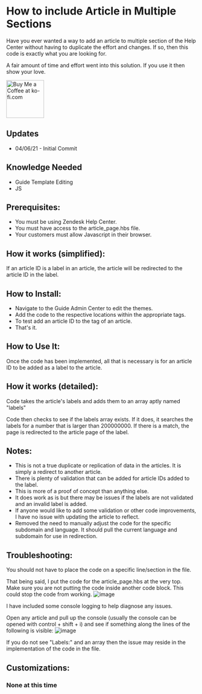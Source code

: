 How to include Article in Multiple Sections
==============================

Have you ever wanted a way to add an article to multiple section of the Help Center without having to duplicate the effort and changes. If so, then this code is exactly what you are looking for.

A fair amount of time and effort went into this solution.  If you use it then show your love.

<a href='https://ko-fi.com/Y8Y346MT1' target='_blank'><img height='100' style='border:0px;height:100px;' src='https://cdn.ko-fi.com/cdn/kofi2.png?v=2' border='0' alt='Buy Me a Coffee at ko-fi.com' /></a>

Updates
-------
* 04/06/21 - Initial Commit



Knowledge Needed
-----------
* Guide Template Editing
* JS

Prerequisites:
-----------

* You must be using Zendesk Help Center.
* You must have access to the article_page.hbs file.
* Your customers must allow Javascript in their browser.

How it works (simplified):
--------------

If an article ID is a label in an article, the article will be redirected to the article ID in the label.

How to Install:
--------------

* Navigate to the Guide Admin Center to edit the themes.
* Add the code to the respective locations within the appropriate tags.
* To test add an article ID to the tag of an article.
* That's it.

How to Use It:
--------------

Once the code has been implemented, all that is necessary is for an article ID to be added as a label to the article.


How it works (detailed):
--------------

Code takes the article's labels and adds them to an array aptly named "labels"

Code then checks to see if the labels array exists. If it does, it searches the labels for a number that is larger than 200000000. If there is a match, the page is redirected to the article page of the label. 


Notes:
--------------

* This is not a true duplicate or replication of data in the articles. It is simply a redirect to another article.
* There is plenty of validation that can be added for article IDs added to the label.
* This is more of a proof of concept than anything else.
* It does work as is but there may be issues if the labels are not validated and an invalid label is added.
* If anyone would like to add some validation or other code improvements, I have no issue with updating the article to reflect.
* Removed the need to manually adjust the code for the specific subdomain and language. It should pull the current language and subdomain for use in redirection.

Troubleshooting:
--------------

You should not have to place the code on a specific line/section in the file. 

That being said, I put the code for the article_page.hbs at the very top. Make sure you are not putting the code inside another code block. This could stop the code from working.
![image](https://user-images.githubusercontent.com/24377175/113754098-da0a1f00-96dc-11eb-808c-08d2f9e5a58f.png)


I have included some console logging to help diagnose any issues.

Open any article and pull up the console (usually the console can be opened with control + shift + i) and see if something along the lines of the following is visible:
![image](https://user-images.githubusercontent.com/24377175/113754109-df676980-96dc-11eb-8393-d7689d2e88b3.png)


If you do not see "Labels:" and an array then the issue may reside in the implementation of the code in the file.

Customizations:
--------------
### None at this time
